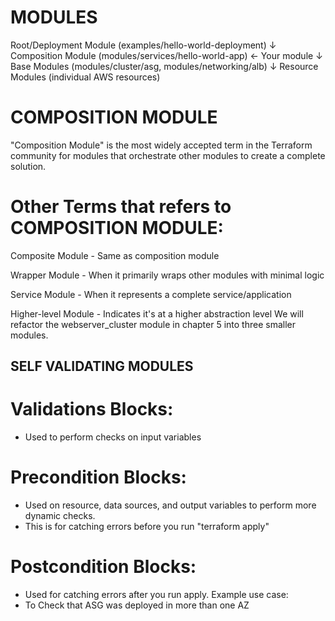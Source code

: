 # MODULES

Root/Deployment Module (examples/hello-world-deployment)
    ↓
Composition Module (modules/services/hello-world-app)  ← Your module
    ↓
Base Modules (modules/cluster/asg, modules/networking/alb)
    ↓
Resource Modules (individual AWS resources)

# COMPOSITION MODULE
"Composition Module" is the most widely accepted term in the Terraform community for modules that orchestrate other modules to create a complete solution.
# Other Terms that refers to COMPOSITION MODULE:
Composite Module - Same as composition module

Wrapper Module - When it primarily wraps other modules with minimal logic

Service Module - When it represents a complete service/application

Higher-level Module - Indicates it's at a higher abstraction level
We will refactor the webserver_cluster module in chapter 5 into three smaller modules.


## SELF VALIDATING MODULES

# Validations Blocks:
- Used to perform checks on input variables

# Precondition Blocks:
- Used on resource, data sources, and output variables to perform more dynamic checks.
- This is for catching errors before you run "terraform apply"

# Postcondition Blocks:
- Used for catching errors after you run apply.
Example use case:
- To Check that ASG was deployed in more than one AZ

